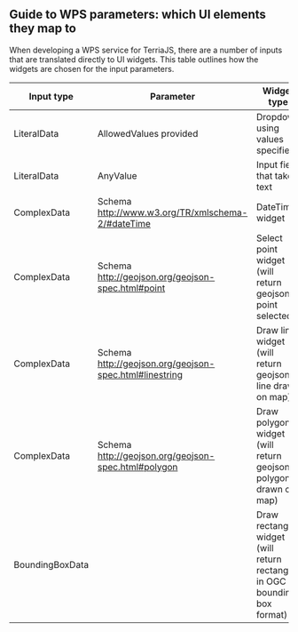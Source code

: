 ## Guide to WPS parameters: which UI elements they map to

When developing a WPS service for TerriaJS, there are a number of inputs that are translated directly to UI widgets.
This table outlines how the widgets are chosen for the input parameters.

| Input type      | Parameter                                                | Widget type                                                                |
|-----------------|----------------------------------------------------------|----------------------------------------------------------------------------|
| LiteralData     | AllowedValues provided                                   | Dropdown using values specified                                            |
| LiteralData     | AnyValue                                                 | Input field that takes text                                                |
| ComplexData     | Schema http://www.w3.org/TR/xmlschema-2/#dateTime        | DateTime widget                                                            |
| ComplexData     | Schema http://geojson.org/geojson-spec.html#point        | Select point widget (will return geojson point selected)                   |
| ComplexData     | Schema http://geojson.org/geojson-spec.html#linestring   | Draw line widget (will return geojson line drawn on map)                   |
| ComplexData     | Schema http://geojson.org/geojson-spec.html#polygon      | Draw polygon widget (will return geojson polygon drawn on map)             |
| BoundingBoxData |                                                          | Draw rectangle widget (will return rectangle in OGC bounding box format)   |

